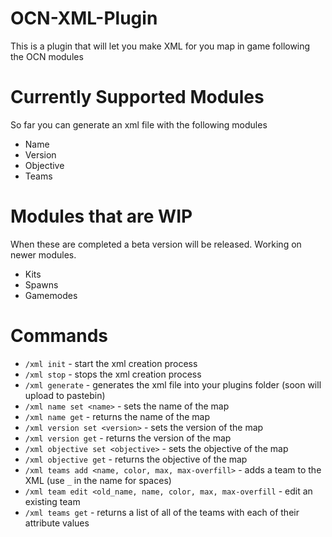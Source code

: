 OCN-XML-Plugin
==============

This is a plugin that will let you make XML for you map in game following the OCN modules

Currently Supported Modules
===========================

So far you can generate an xml file with the following modules

- Name
- Version
- Objective
- Teams

Modules that are WIP
====================

When these are completed a beta version will be released. 
Working on newer modules.

- Kits
- Spawns
- Gamemodes 

Commands
========
- `/xml init` - start the xml creation process
- `/xml stop` - stops the xml creation process
- `/xml generate` - generates the xml file into your plugins folder (soon will upload to pastebin)
- `/xml name set <name>` - sets the name of the map
- `/xml name get` - returns the name of the map
- `/xml version set <version>` - sets the version of the map
- `/xml version get` - returns the version of the map
- `/xml objective set <objective>` - sets the objective of the map
- `/xml objective get` - returns the objective of the map
- `/xml teams add <name, color, max, max-overfill>` - adds a team to the XML (use `_` in the name for spaces)
- `/xml team edit <old_name, name, color, max, max-overfill` - edit an existing team
- `/xml teams get` - returns a list of all of the teams with each of their attribute values

